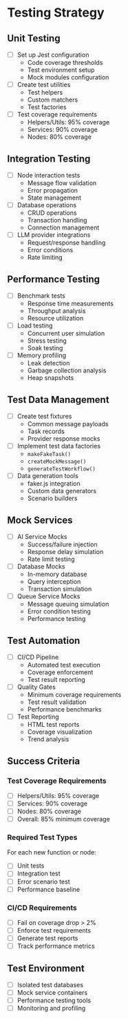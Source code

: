 # Testing Strategy

## Unit Testing
- [ ] Set up Jest configuration
  - Code coverage thresholds
  - Test environment setup
  - Mock modules configuration
- [ ] Create test utilities
  - Test helpers
  - Custom matchers
  - Test factories
- [ ] Test coverage requirements
  - Helpers/Utils: 95% coverage
  - Services: 90% coverage
  - Nodes: 80% coverage

## Integration Testing
- [ ] Node interaction tests
  - Message flow validation
  - Error propagation
  - State management
- [ ] Database operations
  - CRUD operations
  - Transaction handling
  - Connection management
- [ ] LLM provider integrations
  - Request/response handling
  - Error conditions
  - Rate limiting

## Performance Testing
- [ ] Benchmark tests
  - Response time measurements
  - Throughput analysis
  - Resource utilization
- [ ] Load testing
  - Concurrent user simulation
  - Stress testing
  - Soak testing
- [ ] Memory profiling
  - Leak detection
  - Garbage collection analysis
  - Heap snapshots

## Test Data Management
- [ ] Create test fixtures
  - Common message payloads
  - Task records
  - Provider response mocks
- [ ] Implement test data factories
  - `makeFakeTask()`
  - `createMockMessage()`
  - `generateTestWorkflow()`
- [ ] Data generation tools
  - faker.js integration
  - Custom data generators
  - Scenario builders

## Mock Services
- [ ] AI Service Mocks
  - Success/failure injection
  - Response delay simulation
  - Rate limit testing
- [ ] Database Mocks
  - In-memory database
  - Query interception
  - Transaction simulation
- [ ] Queue Service Mocks
  - Message queuing simulation
  - Error condition testing
  - Performance testing

## Test Automation
- [ ] CI/CD Pipeline
  - Automated test execution
  - Coverage enforcement
  - Test result reporting
- [ ] Quality Gates
  - Minimum coverage requirements
  - Test result validation
  - Performance benchmarks
- [ ] Test Reporting
  - HTML test reports
  - Coverage visualization
  - Trend analysis

## Success Criteria

### Test Coverage Requirements
- [ ] Helpers/Utils: 95% coverage
- [ ] Services: 90% coverage
- [ ] Nodes: 80% coverage
- [ ] Overall: 85% minimum coverage

### Required Test Types
For each new function or node:
- [ ] Unit tests
- [ ] Integration test
- [ ] Error scenario test
- [ ] Performance baseline

### CI/CD Requirements
- [ ] Fail on coverage drop > 2%
- [ ] Enforce test requirements
- [ ] Generate test reports
- [ ] Track performance metrics

## Test Environment
- [ ] Isolated test databases
- [ ] Mock service containers
- [ ] Performance testing tools
- [ ] Monitoring and profiling
